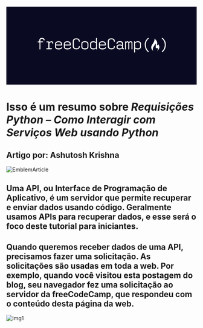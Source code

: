 ![LogoFCC](https://github.com/CarlosViniMSouza/Python-BackEnd-Django/blob/main/Images/freecodecamp.png)

# Isso é um resumo sobre *Requisições Python – Como Interagir com Serviços Web usando Python*

## Artigo por: Ashutosh Krishna

![EmblemArticle](https://www.freecodecamp.org/news/content/images/size/w2000/2021/12/Black-Moon-Blog-Banner--2-.png)

## Uma API, ou Interface de Programação de Aplicativo, é um servidor que permite recuperar e enviar dados usando código. Geralmente usamos APIs para recuperar dados, e esse será o foco deste tutorial para iniciantes.

## Quando queremos receber dados de uma API, precisamos fazer uma solicitação. As solicitações são usadas em toda a web. Por exemplo, quando você visitou esta postagem do blog, seu navegador fez uma solicitação ao servidor da freeCodeCamp, que respondeu com o conteúdo desta página da web.

![img1](https://res.cloudinary.com/dlomjljb6/image/upload/v1/media/blog/uploads/2021/06/04/api-request_rlwgao)